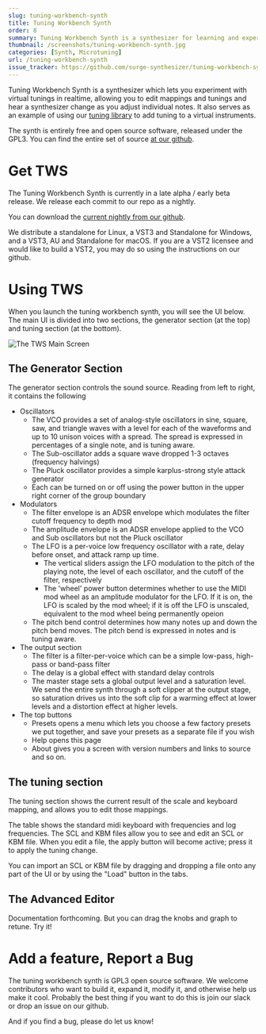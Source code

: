 ```yaml
---
slug: tuning-workbench-synth
title: Tuning Workbench Synth
order: 8
summary: Tuning Workbench Synth is a synthesizer for learning and experimenting with microtonal scales.
thumbnail: /screenshots/tuning-workbench-synth.jpg
categories: [Synth, Microtuning]
url: /tuning-workbench-synth
issue_tracker: https://github.com/surge-synthesizer/tuning-workbench-synth/issues
---
```


Tuning Workbench Synth is a synthesizer which lets you experiment with virtual tunings in realtime, allowing you to edit
mappings and tunings and hear a synthesizer change as you adjust individual notes. It also serves as an example of using
our [tuning library](/tuning-library) to add tuning to a virtual instruments.

The synth is entirely free and open source software, released under the GPL3. You can find the entire set of source
[at our github](https://github.com/surge-synthesizer/tuning-workbench-synth).

# Get TWS

The Tuning Workbench Synth is currently in a late alpha / early beta release. We release each commit to our repo
as a nightly.

You can download the [current nightly from our github](https://github.com/surge-synthesizer/tuning-workbench-synth/releases/tag/Nightly).

We distribute a standalone for Linux, a VST3 and Standalone for Windows, and a VST3, AU and Standalone for macOS.
If you are a VST2 licensee and would like to build a VST2, you may do so using the instructions on our github.

# Using TWS

When you launch the tuning workbench synth, you will see the UI below. The main UI is divided into two sections,
the generator section (at the top) and tuning section (at the bottom).

![The TWS Main Screen](/assets/img/tws-manual/TWS-MainUI.png)

## The Generator Section

The generator section controls the sound source. Reading from left to right, it contains the following

-   Oscillators
    -   The VCO provides a set of analog-style oscillators in sine, square, saw, and triangle waves
        with a level for each of the waveforms and up to 10 unison voices with a spread. The spread
        is expressed in percentages of a single note, and is tuning aware.
    -   The Sub-oscillator adds a square wave dropped 1-3 octaves (frequency halvings)
    -   The Pluck oscillator provides a simple karplus-strong style attack generator
    -   Each can be turned on or off using the power button in the upper right corner of the group boundary
-   Modulators
    -   The filter envelope is an ADSR envelope which modulates the filter cutoff frequency to depth mod
    -   The amplitude envelope is an ADSR envelope applied to the VCO and Sub oscillators but not the Pluck oscillator
    -   The LFO is a per-voice low frequency oscillator with a rate, delay before onset, and attack ramp up time.
        -   The vertical sliders assign the LFO modulation to the pitch of the playing note, the level of each oscillator,
            and the cutoff of the filter, respectively
        -   The 'wheel' power button determines whether to use the MIDI mod wheel as an amplitude modulator for the
            LFO. If it is on, the LFO is scaled by the mod wheel; if it is off the LFO is unscaled, equivalent to the
            mod wheel being permanently opeion
    -   The pitch bend control determines how many notes up and down the pitch bend moves. The pitch bend is expressed
        in notes and is tuning aware.
-   The output section
    -   The filter is a filter-per-voice which can be a simple low-pass, high-pass or band-pass filter
    -   The delay is a global effect with standard delay controls
    -   The master stage sets a global output level and a saturation level. We send the entire synth through
        a soft clipper at the output stage, so saturation drives us into the soft clip for a warming effect
        at lower levels and a distortion effect at higher levels.
-   The top buttons
    -   Presets opens a menu which lets you choose a few factory presets we put together, and save your presets as a separate file if you wish
    -   Help opens this page
    -   About gives you a screen with version numbers and links to source and so on.

## The tuning section

The tuning section shows the current result of the scale and keyboard mapping, and allows you to edit those mappings.

The table shows the standard midi keyboard with frequencies and log frequencies. The SCL and KBM files allow you to see
and edit an SCL or KBM file. When you edit a file, the apply button will become active; press it to apply the tuning change.

You can import an SCL or KBM file by dragging and dropping a file onto any part of the UI or by using the "Load" button in the tabs.

## The Advanced Editor

Documentation forthcoming. But you can drag the knobs and graph to retune. Try it!

# Add a feature, Report a Bug

The tuning workbench synth is GPL3 open source software. We welcome contributors who want to build it, expand it, modify it,
and otherwise help us make it cool. Probably the best thing if you want to do this is join our slack or drop an issue on our github.

And if you find a bug, please do let us know!
